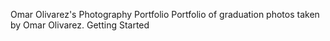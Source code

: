Omar Olivarez's Photography Portfolio
Portfolio of graduation photos taken by Omar Olivarez.
Getting Started
